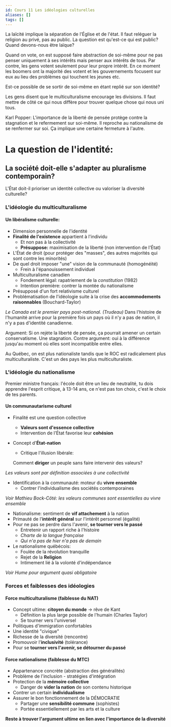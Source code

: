 ```yaml
---
id: Cours 11 Les idéologies culturelles
aliases: []
tags: []
---
```


La laïcité implique la séparation de l'Église et de l'état. Il faut reléguer la religion au privé, pas au public. La question est  qu'est-ce qui est public? Quand devons-nous être laïque?

Quand on vote, on est supposé faire abstraction de soi-même pour ne pas penser uniquement à ses intérêts mais penser aux intérêts de tous. Par contre, les gens votent seulement pour leur propre intérêt. En ce moment les boomers ont la majorité des votent et les gouvernements focusent sur eux au lieu des problèmes qui touchent les jeunes etc.

Est-ce possible de se sortir de soi-même en étant replié sur son identité?

Les gens disent que le multiculturalisme encourage les divisions. Il faut mettre de côté ce qui nous diffère pour trouver quelque chose qui nous uni tous.

Karl Popper:
L'importance de la liberté de pensée protège contre la stagnation et le refermement sur soi-même. Il reproche au nationalisme de se renfermer sur soi. Ça implique une certaine fermeture à l'autre.

# La question de l'identité:

## La société doit-elle s'adapter au pluralisme contemporain? 

L'État doit-il prioriser un identité collective ou valoriser la diversité culturelle?

### L'idéologie du multiculturalisme

#### Un libéralisme culturelle:
* Dimension personnelle de l'identité
* **Finalité de l'existence** appartient à l'individu
    * Et non pas à la collectivité
    * **Présuppose:** maximisation de la liberté (non intervention de l'État)
* L'État de droit (pour protéger des "masses", des autres majorités qui sont contre les minorités)
* De quel droit imposer "une" vision de la communauté (homogénéité)
    * Frein à l'épanouissement individuel
* Multiculturalisme canadien
    * Fondement légal: rapatriement de la *constitution* (1982)
    * Intention première: contrer la montée du nationalisme
* Présupposé d'un fort relativisme culturel
* Problématisation de l'idéologie suite à la crise des **accommodements raisonnables** (Bouchard-Taylor)

*Le Canada est le premier pays post-national. (Trudeau)*
Dans l'histoire de l'humanité arrive pour la première fois un pays où il n'y a pas de nation, il n'y a pas d'identité canadienne.

Argument: Si on rejète la liberté de pensée, ça pourrait amener un certain conservatisme. Une stagnation.
Contre argument: oui à la différence jusqu'au moment où elles sont incompatible entre elles.

Au Québec, on est plus nationaliste tandis que le ROC est radicalement plus multiculturaliste. C'est un des pays les plus multiculturaliste.

### L'idéologie du nationalisme

Premier ministre français: l'école doit être un lieu de neutralité, tu dois apprendre l'esprit critique, à 13-14 ans, ce n'est pas ton choix, c'est le choix de tes parents.

#### Un communautarisme culturel
* Finalité est une question collective
    * **Valeurs sont d'essence collective**
    * Intervention de l'État favorise leur **cohésion**
* Concept d'**État-nation**
    * Critique l'illusion libérale:
   
   Comment **diriger** un peuple sans faire intervenir des valeurs?

*Les valeurs sont par définition associées à une collectivité*
* Identification à la communauté: moteur du **vivre ensemble**
    * Contrer l'individualisme des sociétés contemporaines

*Voir Mathieu Bock-Côté: les valeurs communes sont essentielles au vivre ensemble*

* Nationalisme: sentiment de **vif attachement** à la nation
* Primauté de l'**intérêt général** sur l'intérêt personnel (égalité)
* Pour ne pas se perdre dans l'avenir, **se tourner vers le passé**
    * Entretenir un rapport riche à l'histoire
    * *Charte de la langue française*
    * *Qui n'a pas de hier n'a pas de demain*
* Le nationalisme québécois:
    * Foulée de la révolution tranquille
    * Rejet de la **Religion**
    * Intimement lié à la volonté d'indépendance

*Voir Hume pour argument quasi obligatoire*

### Forces et faiblesses des idéologies

#### Force multiculturalisme (faiblesse du NAT)
* Concept ultime: **citoyen du monde** $\rightarrow$ rêve de Kant
    * Définition la plus large possible de l'humain (Charles Taylor)
    * Se tourner vers l'universel
* Politiques d'immigration confortables
* Une identité "civique"
* Richesse de la diversité (rencontre)
* Promouvoir l'**inclusivité** (tolérance)
* Pour se **tourner vers l'avenir, se détourner du passé**

#### Force nationalisme (faiblesse du MTC)
* Appartenance concrète (abstraction des généralités)
* Problème de l'inclusion - stratégies d'intégration
* Protection de la **mémoire collective**
   * Danger de **vider la nation** de son contenu historique
* Contrer un certain **individualisme**
* Assurer le bon fonctionnement de la DÉMOCRATIE
    * Partager une **sensibilité commune** (sophistes)
    * Portée essentiellement par les arts et la culture

**Reste à trouver l'argument ultime en lien avec l'importance de la diversité**




